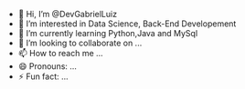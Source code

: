 - 👋 Hi, I’m @DevGabrielLuiz
- 👀 I’m interested in Data Science, Back-End Developement
- 🌱 I’m currently learning Python,Java and MySql
- 💞️ I’m looking to collaborate on ...
- 📫 How to reach me ...
- 😄 Pronouns: ...
- ⚡ Fun fact: ...

<!---
DevGabrielLuiz/DevGabrielLuiz is a ✨ special ✨ repository because its `README.md` (this file) appears on your GitHub profile.
You can click the Preview link to take a look at your changes.
--->
